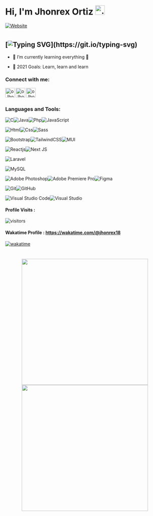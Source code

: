# Hi, I'm Jhonrex Ortiz <img  alt="gif"  width="30px" height="30px" src="https://user-images.githubusercontent.com/1303154/88677602-1635ba80-d120-11ea-84d8-d263ba5fc3c0.gif"  />

[![Website](https://img.shields.io/badge/OJHONREX.ML-ONLINE-brightgreen)](https://ojhonrex.ml)

#

## [![Typing SVG](https://readme-typing-svg.herokuapp.com?font=Poppins&color=6087FF&size=26&lines=Hi!+I'm+Jhonrex+Ortiz;I'm+a+Student;and+Aspiring+Developer.)](https://git.io/typing-svg)

- 🌱 I’m currently learning everything 🤣

- 🥅 2021 Goals: Learn, learn and learn

### Connect with me:

<div  align="left">

[<img align="left" alt="oJhonrex.com" width="30px" src="https://img.icons8.com/ios/2x/domain.png" />][website]

[<img align="left" alt="oJhonrex | Facebook" width="30px" src="https://img.icons8.com/ios-filled/2x/facebook.png" />][facebook]

[<img align="left" alt="oJhonrex | Instagram" width="30px" src="https://img.icons8.com/metro/2x/instagram-new.png" />][instagram]

</div>

<br  />

<br  />

### Languages and Tools:

  <p  align="center">
  
![C](https://img.shields.io/badge/C-00599C?style=for-the-badge&logo=c&logoColor=white)![Java](https://img.shields.io/badge/Java-ED8B00?style=for-the-badge&logo=java&logoColor=white)![Php](https://img.shields.io/badge/PHP-777BB4?style=for-the-badge&logo=php&logoColor=white)![JavaScript](https://img.shields.io/badge/javascript-%23323330.svg?style=for-the-badge&logo=javascript&logoColor=%23F7DF1E)

![Html](https://img.shields.io/badge/HTML5-E34F26?style=for-the-badge&logo=html5&logoColor=white)![Css](https://img.shields.io/badge/CSS3-1572B6?style=for-the-badge&logo=css3&logoColor=white)![Sass](https://img.shields.io/badge/Sass-CC6699?style=for-the-badge&logo=sass&logoColor=white)

![Bootstrap](https://img.shields.io/badge/Bootstrap-563D7C?style=for-the-badge&logo=bootstrap&logoColor=white)![TailwindCSS](https://img.shields.io/badge/tailwindcss-%2338B2AC.svg?style=for-the-badge&logo=tailwind-css&logoColor=white)![MUI](https://img.shields.io/badge/Material--UI-0081CB?style=for-the-badge&logo=material-ui&logoColor=white)

![Reactjs](https://img.shields.io/badge/React-20232A?style=for-the-badge&logo=react&logoColor=61DAFB)![Next JS](https://img.shields.io/badge/Next-black?style=for-the-badge&logo=next.js&logoColor=white)

![Laravel](https://img.shields.io/badge/laravel-%23FF2D20.svg?style=for-the-badge&logo=laravel&logoColor=white)

![MySQL](https://img.shields.io/badge/mysql-%2300f.svg?style=for-the-badge&logo=mysql&logoColor=white)

![Adobe Photoshop](https://img.shields.io/badge/adobephotoshop-%2331A8FF.svg?style=for-the-badge&logo=adobephotoshop&logoColor=white)![Adobe Premiere Pro](https://img.shields.io/badge/Adobe%20Premiere%20Pro-9999FF.svg?style=for-the-badge&logo=Adobe%20Premiere%20Pro&logoColor=white)![Figma](https://img.shields.io/badge/figma-%23F24E1E.svg?style=for-the-badge&logo=figma&logoColor=white)

![Git](https://img.shields.io/badge/git-%23F05033.svg?style=for-the-badge&logo=git&logoColor=white)![GitHub](https://img.shields.io/badge/github-%23121011.svg?style=for-the-badge&logo=github&logoColor=white)

![Visual Studio Code](https://img.shields.io/badge/Visual%20Studio%20Code-0078d7.svg?style=for-the-badge&logo=visual-studio-code&logoColor=white)![Visual Studio](https://img.shields.io/badge/Visual%20Studio-5C2D91.svg?style=for-the-badge&logo=visual-studio&logoColor=white)

</p>

<div  align="left">

#### Profile Visits :

![visitors](https://visitor-badge.glitch.me/badge?page_id=jhonrex18.jhonrex18)

#### Wakatime Profile : https://wakatime.com/@jhonrex18

[![wakatime](https://wakatime.com/badge/user/34fd42ec-1448-43b6-9efd-d3fe46619358.svg)](https://wakatime.com/@34fd42ec-1448-43b6-9efd-d3fe46619358)

</div>

#

<div  align="center">

<img  width="400"  src="https://github-readme-stats.vercel.app/api?username=jhonrex18&theme=radical&show_icons=true&hide_border=true&count_private=true"  />

<img  width="400"  src="https://github-readme-streak-stats.herokuapp.com/?user=jhonrex18&theme=radical&hide_border=true&count_private=true"  />

</div>

<div  align="center">

</div>

[website]: https://ojhonrex.ml
[instagram]: https://instagram.com/jhonrex18
[facebook]: https://fb.com/ojhonrex
